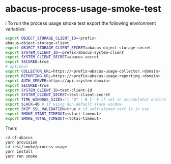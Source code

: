 abacus-process-usage-smoke-test
===

:information_source: To run the process usage smoke test export the following environment variables:

```bash
export OBJECT_STORAGE_CLIENT_ID=<prefix>
abacus-object-storage-client
export OBJECT_STORAGE_CLIENT_SECRET=abacus-object-storage-secret
export SYSTEM_CLIENT_ID=<prefix>abacus-system-client
export SYSTEM_CLIENT_SECRET=abacus-secret
export SECURED=true
# optional
export COLLECTOR_URL=https://<prefix>abacus-usage-collector.<domain>
export REPORTING_URL=https://<prefix>abacus-usage-reporting.<domain>
export AUTH_SERVER=https://api.<system domain>
export SECURED=true
export SYSTEM_CLIENT_ID=test-client-id
export SYSTEM_CLIENT_SECRET=test-client-secret
export TIME_WINDOWS_SIZES='{ "D" : 6 }' # if set in accumulator environment
export SLACK=4D # if using non-default slack window
export SKIP_SSL_VALIDATION=true # if self-signed cert is in use
export SMOKE_START_TIMEOUT=<start-timeout>
export SMOKE_TOTAL_TIMEOUT=<total-timeout>
```

Then:

```bash
cd cf-abacus
yarn provision
cd test/smoke/process-usage
yarn install
yarn run smoke
```